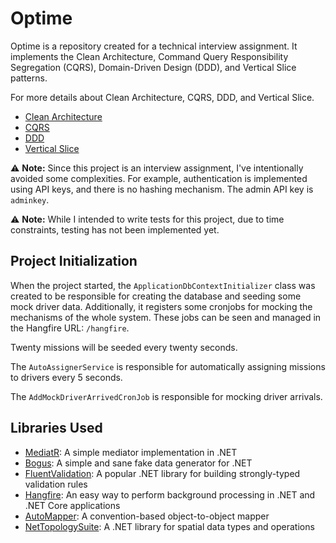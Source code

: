 # Optime

Optime is a repository created for a technical interview assignment. It implements the Clean Architecture, Command Query Responsibility Segregation (CQRS), Domain-Driven Design (DDD), and Vertical Slice patterns.

For more details about Clean Architecture, CQRS, DDD, and Vertical Slice.

- [Clean Architecture](insert_link_to_clean_architecture_here)
- [CQRS](insert_link_to_cqrs_here)
- [DDD](insert_link_to_ddd_here)
- [Vertical Slice](insert_link_to_vertical_slice_here)

:warning: **Note:** Since this project is an interview assignment, I've intentionally avoided some complexities. For example, authentication is implemented using API keys, and there is no hashing mechanism. The admin API key is `adminkey`.

:warning: **Note:** While I intended to write tests for this project, due to time constraints, testing has not been implemented yet.

## Project Initialization

When the project started, the `ApplicationDbContextInitializer` class was created to be responsible for creating the database and seeding some mock driver data. Additionally, it registers some cronjobs for mocking the mechanisms of the whole system. These jobs can be seen and managed in the Hangfire URL: `/hangfire`.

Twenty missions will be seeded every twenty seconds.

The `AutoAssignerService` is responsible for automatically assigning missions to drivers every 5 seconds.

The `AddMockDriverArrivedCronJob` is responsible for mocking driver arrivals.

## Libraries Used

- [MediatR](https://github.com/jbogard/MediatR): A simple mediator implementation in .NET
- [Bogus](https://github.com/bchavez/Bogus): A simple and sane fake data generator for .NET
- [FluentValidation](https://fluentvalidation.net/): A popular .NET library for building strongly-typed validation rules
- [Hangfire](https://www.hangfire.io/): An easy way to perform background processing in .NET and .NET Core applications
- [AutoMapper](https://automapper.org/): A convention-based object-to-object mapper
- [NetTopologySuite](https://github.com/NetTopologySuite/NetTopologySuite): A .NET library for spatial data types and operations

